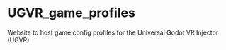 # UGVR_game_profiles
 Website to host game config profiles for the Universal Godot VR Injector (UGVR)
